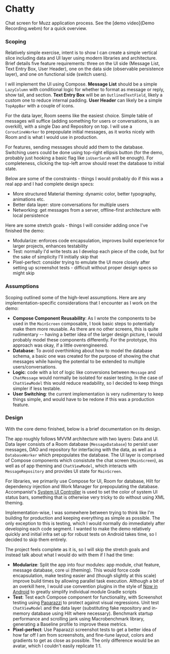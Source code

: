 # Chatty
Chat screen for Muzz application process. See the [demo video](Demo Recording.webm) for a quick overview.

### Scoping

Relatively simple exercise, intent is to show I can create a simple vertical slice including data and UI layer using modern libraries and architecture. Brief details five feature requirements: three on the UI side (Message List, Text Entry Box, User Header), one on the data side (observable persistence layer), and one on functional side (switch users).

I will implement the UI using Compose. **Message List** should be a simple `LazyColumn` with conditional logic for whether to format as message or reply, show tail, and section. **Text Entry Box** will be an `OutlinedTextField`, likely a custom one to reduce internal padding. **User Header** can likely be a simple `TopAppBar` with a couple of icons.

For the data layer, Room seems like the easiest choice. Simple table of messages will suffice (adding something for users or conversations, is an overkill), with a single Dao and Repository on top. I will use a `CoroutineWorker` to prepopulate initial messages, as it works nicely with Room and is what I would use in production.

For features, sending messages should add them to the database. Switching users could be done using top-right ellipsis button (for the demo, probably just hooking a basic flag like `isUserSarah` will be enough). For completeness, clicking the top-left arrow should reset the database to initial state.

Below are some of the constraints - things I would probably do if this was a real app and I had complete design specs:
- More structured Material theming: dynamic color, better typography, animations etc.
- Better data layer: store conversations for multiple users
- Networking: get messages from a server, offline-first architecture with local persistence

Here are some stretch goals - things I will consider adding once I've finished the demo:
- Modularize: enforces code encapsulation, improves build experience for larger projects, enhances testability
- Test: normally I'd write tests as I develop each piece of the code, but for the sake of simplicity I'll initially skip that
- Pixel-perfect: consider trying to emulate the UI more closely after setting up screenshot tests - difficult without proper design specs so might skip

### Assumptions

Scoping outlined some of the high-level assumptions. Here are any implementation-specific considerations that I encounter as I work on the demo:
- **Compose Component Reusability**: As I wrote the components to be used in the `MainScreen` composable, I took basic steps to potentially make them more reusable. As there are no other screens, this is quite rudimentary -- having a better idea of the larger design picture, I would probably model these components differently. For the prototype, this approach was okay, if a little overengineered.
- **Database**: To avoid overthinking about how to model the database schema, a basic one was created for the purpose of showing the chat messages while having the potential to be extended to multiple users/conversations.
- **Logic**: code with a lot of logic like conversions between `Message` and `ChatMessage` would normally be isolated for easier testing. In the case of `ChatViewModel` this would reduce readability, so I decided to keep things simpler if less testable.
- **User Switching**: the current implementation is very rudimentary to keep things simple, and would have to be redone if this was a production feature.

### Design 

With the core demo finished, below is a brief documentation on its design.

The app roughly follows MVVM architecture with two layers: Data and UI. Data layer consists of a Room database (`MessageDatabase`) to persist user messages, DAO and repository for interfacing with the data, as well as a `DatabaseWorker` which prepopulates the database. The UI layer is comprised of Compose components which consistute the chat screen (`MainScreen`), as well as of app theming and `ChatViewModel`, which interacts with `MessageRepository` and provides UI state for `MainScreen`.

For libraries, we primarily use Compose for UI, Room for database, Hilt for dependency injection and Work Manager for prepopulating the database. Accompanist's [System UI Controller](https://github.com/google/accompanist/tree/main/systemuicontroller) is used to set the color of system UI status bars, something that is otherwise very tricky to do without using XML theming. 

Implementation-wise, I was somewhere between trying to think like I'm building for production and keeping everything as simple as possible. The only exception to this is testing, which I would normally do immediately after developing each code segment. I wanted to make the demo relatively quickly and initial infra set up for robust tests on Android takes time, so I decided to skip them entirely.

The project feels complete as it is, so I will skip the stretch goals and instead talk about what I would do with them if I had the time:
- **Modularize**: Split the app into four modules: app module, chat feature, message database, core ui (theming). This would force code encapsulation, make testing easier and (though slightly at this scale) improve build times by allowing parallel task execution. Although a bit of an overkill here, I would use convention plugins in the style of [Now in Android](https://github.com/android/nowinandroid/blob/main/docs/ModularizationLearningJourney.md) to greatly simplify individual module Gradle scripts
- **Test**: Test each Compose component for functionality, with Screenshot testing using [Paparazzi](https://github.com/cashapp/paparazzi) to protect against visual regressions. Unit test `ChatViewModel` and the data layer (substituting fake repository and in-memory database using Hilt where necessary). Benchmark startup performance and scrolling jank using Macrobenchmark library, generating a Baseline profile to improve these metrics.
- **Pixel-perfect**: Use Paparazzi screenshot tests to get a better idea of how far off I am from screenshots, and fine-tune layout, colors and gradients to get as close as possible. The only difference would be an avatar, which I couldn't easily replicate 1:1.
